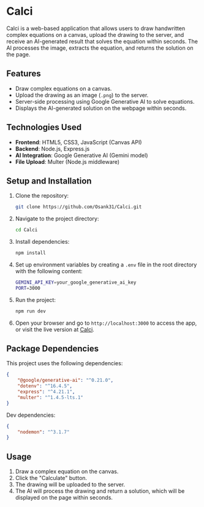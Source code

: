 # Calci

Calci is a web-based application that allows users to draw handwritten complex equations on a canvas, upload the drawing to the server, and receive an AI-generated result that solves the equation within seconds. The AI processes the image, extracts the equation, and returns the solution on the page.

## Features

- Draw complex equations on a canvas.
- Upload the drawing as an image (`.png`) to the server.
- Server-side processing using Google Generative AI to solve equations.
- Displays the AI-generated solution on the webpage within seconds.

## Technologies Used

- **Frontend**: HTML5, CSS3, JavaScript (Canvas API)
- **Backend**: Node.js, Express.js
- **AI Integration**: Google Generative AI (Gemini model)
- **File Upload**: Multer (Node.js middleware)

## Setup and Installation

1. Clone the repository:
    ```bash
    git clone https://github.com/Osank31/Calci.git
    ```

2. Navigate to the project directory:
    ```bash
    cd Calci
    ```

3. Install dependencies:
    ```bash
    npm install
    ```

4. Set up environment variables by creating a `.env` file in the root directory with the following content:
    ```bash
    GEMINI_API_KEY=your_google_generative_ai_key
    PORT=3000
    ```

5. Run the project:
    ```bash
    npm run dev
    ```

6. Open your browser and go to `http://localhost:3000` to access the app, or visit the live version at [Calci](https://calci-xhu7.onrender.com/).

## Package Dependencies

This project uses the following dependencies:

```json
{
    "@google/generative-ai": "^0.21.0",
    "dotenv": "^16.4.5",
    "express": "^4.21.1",
    "multer": "^1.4.5-lts.1"
}
```

Dev dependencies:

```json
{
    "nodemon": "^3.1.7"
}
```

## Usage

1. Draw a complex equation on the canvas.
2. Click the "Calculate" button.
3. The drawing will be uploaded to the server.
4. The AI will process the drawing and return a solution, which will be displayed on the page within seconds.